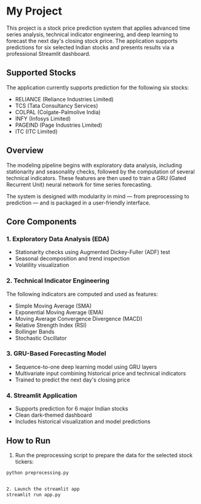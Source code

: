 # My Project

This project is a stock price prediction system that applies advanced time series analysis, technical indicator engineering, and deep learning to forecast the next day's closing stock price. The application supports predictions for six selected Indian stocks and presents results via a professional Streamlit dashboard.

## Supported Stocks

The application currently supports prediction for the following six stocks:

- RELIANCE (Reliance Industries Limited)
- TCS (Tata Consultancy Services)
- COLPAL (Colgate-Palmolive India)
- INFY (Infosys Limited)
- PAGEIND (Page Industries Limited)
- ITC (ITC Limited)

## Overview

The modeling pipeline begins with exploratory data analysis, including stationarity and seasonality checks, followed by the computation of several technical indicators. These features are then used to train a GRU (Gated Recurrent Unit) neural network for time series forecasting.

The system is designed with modularity in mind — from preprocessing to prediction — and is packaged in a user-friendly interface.

## Core Components

### 1. Exploratory Data Analysis (EDA)
- Stationarity checks using Augmented Dickey-Fuller (ADF) test
- Seasonal decomposition and trend inspection
- Volatility visualization

### 2. Technical Indicator Engineering
The following indicators are computed and used as features:
- Simple Moving Average (SMA)
- Exponential Moving Average (EMA)
- Moving Average Convergence Divergence (MACD)
- Relative Strength Index (RSI)
- Bollinger Bands
- Stochastic Oscillator

### 3. GRU-Based Forecasting Model
- Sequence-to-one deep learning model using GRU layers
- Multivariate input combining historical price and technical indicators
- Trained to predict the next day's closing price

### 4. Streamlit Application
- Supports prediction for 6 major Indian stocks
- Clean dark-themed dashboard
- Includes historical visualization and model predictions

## How to Run

1. Run the preprocessing script to prepare the data for the selected stock tickers:

```bash
python preprocessing.py


2. Launch the streamlit app
streamlit run app.py

